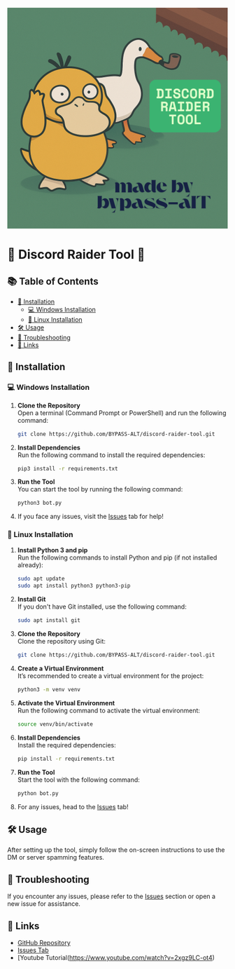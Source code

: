 ![Image](aa.png)

# 📜 **Discord Raider Tool** 🚀

## 📚 Table of Contents
- [🔧 Installation](#-installation)
  - [💻 Windows Installation](#-windows-installation)
  - [🐧 Linux Installation](#-linux-installation)
- [🛠️ Usage](#-usage)
- [🐞 Troubleshooting](#-troubleshooting)
- [🔗 Links](#-links)

## 🔧 Installation

### 💻 Windows Installation

1. **Clone the Repository**  
   Open a terminal (Command Prompt or PowerShell) and run the following command:
   ```bash
   git clone https://github.com/BYPASS-ALT/discord-raider-tool.git
   ```
   
2. **Install Dependencies**  
   Run the following command to install the required dependencies:
   ```bash
   pip3 install -r requirements.txt
   ```

3. **Run the Tool**  
   You can start the tool by running the following command:
   ```bash
   python3 bot.py
   ```

4. If you face any issues, visit the [Issues](https://github.com/BYPASS-ALT/discord-raider-tool/issues) tab for help!

### 🐧 Linux Installation

1. **Install Python 3 and pip**  
   Run the following commands to install Python and pip (if not installed already):
   ```bash
   sudo apt update
   sudo apt install python3 python3-pip
   ```

2. **Install Git**  
   If you don't have Git installed, use the following command:
   ```bash
   sudo apt install git
   ```

3. **Clone the Repository**  
   Clone the repository using Git:
   ```bash
   git clone https://github.com/BYPASS-ALT/discord-raider-tool.git
   ```

4. **Create a Virtual Environment**  
   It’s recommended to create a virtual environment for the project:
   ```bash
   python3 -m venv venv
   ```

5. **Activate the Virtual Environment**  
   Run the following command to activate the virtual environment:
   ```bash
   source venv/bin/activate
   ```

6. **Install Dependencies**  
   Install the required dependencies:
   ```bash
   pip install -r requirements.txt
   ```

7. **Run the Tool**  
   Start the tool with the following command:
   ```bash
   python bot.py
   ```

8. For any issues, head to the [Issues](https://github.com/BYPASS-ALT/discord-raider-tool/issues) tab!

## 🛠️ Usage

After setting up the tool, simply follow the on-screen instructions to use the DM or server spamming features.

## 🐞 Troubleshooting

If you encounter any issues, please refer to the [Issues](https://github.com/BYPASS-ALT/discord-raider-tool/issues) section or open a new issue for assistance.

## 🔗 Links

- [GitHub Repository](https://github.com/BYPASS-ALT/discord-raider-tool)
- [Issues Tab](https://github.com/BYPASS-ALT/discord-raider-tool/issues)
- [Youtube Tutorial(https://www.youtube.com/watch?v=2xgz9LC-ot4)
